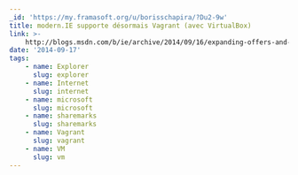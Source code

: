 ```yaml
---
_id: 'https://my.framasoft.org/u/borisschapira/?Du2-9w'
title: modern.IE supporte désormais Vagrant (avec VirtualBox)
link: >-
    http://blogs.msdn.com/b/ie/archive/2014/09/16/expanding-offers-and-vm-delivery-choices-on-modern-ie.aspx
date: '2014-09-17'
tags:
    - name: Explorer
      slug: explorer
    - name: Internet
      slug: internet
    - name: microsoft
      slug: microsoft
    - name: sharemarks
      slug: sharemarks
    - name: Vagrant
      slug: vagrant
    - name: VM
      slug: vm
---
```


<div class="markdown"><p></p></div>
